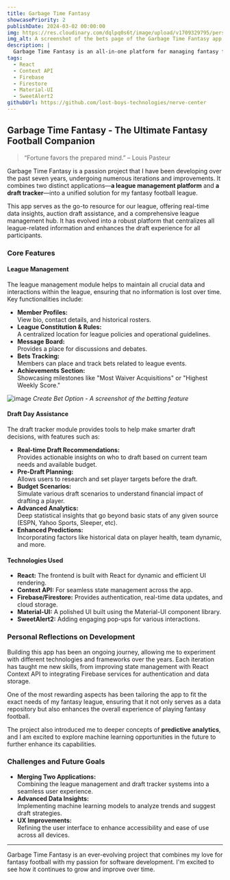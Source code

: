 ```yaml
---
title: Garbage Time Fantasy
showcasePriority: 2
publishDate: 2024-03-02 00:00:00
img: https://res.cloudinary.com/dqlpq0s6t/image/upload/v1709329795/personal_website_v1/portfolio/all_bets_gfsdzt.jpg
img_alt: A screenshot of the bets page of the Garbage Time Fantasy app
description: |
  Garbage Time Fantasy is an all-in-one platform for managing fantasy football leagues, draft day assistance, and league member engagement.
tags:
  - React
  - Context API
  - Firebase
  - Firestore
  - Material-UI
  - SweetAlert2
githubUrl: https://github.com/lost-boys-technologies/nerve-center
---
```


## Garbage Time Fantasy - The Ultimate Fantasy Football Companion

> “Fortune favors the prepared mind.” – Louis Pasteur

Garbage Time Fantasy is a passion project that I have been developing over the past seven years, undergoing numerous iterations and improvements. It combines two distinct applications—**a league management platform** and **a draft tracker**—into a unified solution for my fantasy football league.

This app serves as the go-to resource for our league, offering real-time data insights, auction draft assistance, and a comprehensive league management hub. It has evolved into a robust platform that centralizes all league-related information and enhances the draft experience for all participants.

### Core Features

#### **League Management**
The league management module helps to maintain all crucial data and interactions within the league, ensuring that no information is lost over time. Key functionalities include:

- **Member Profiles:**  
  View bio, contact details, and historical rosters.
- **League Constitution & Rules:**  
  A centralized location for league policies and operational guidelines.
- **Message Board:**  
  Provides a place for discussions and debates.
- **Bets Tracking:**  
  Members can place and track bets related to league events.
- **Achievements Section:**  
  Showcasing milestones like "Most Waiver Acquisitions" or "Highest Weekly Score."

![image](https://res.cloudinary.com/dqlpq0s6t/image/upload/v1709329795/personal_website_v1/portfolio/create_bet_option_heoveu.jpg)
*Create Bet Option - A screenshot of the betting feature*

#### **Draft Day Assistance**
The draft tracker module provides tools to help make smarter draft decisions, with features such as:

- **Real-time Draft Recommendations:**  
  Provides actionable insights on who to draft based on current team needs and available budget.
- **Pre-Draft Planning:**  
  Allows users to research and set player targets before the draft.
- **Budget Scenarios:**  
  Simulate various draft scenarios to understand financial impact of drafting a player.
- **Advanced Analytics:**  
  Deep statistical insights that go beyond basic stats of any given source (ESPN, Yahoo Sports, Sleeper, etc).
- **Enhanced Predictions:**  
  Incorporating factors like historical data on player health, team dynamic, and more.

#### **Technologies Used**

- **React:** The frontend is built with React for dynamic and efficient UI rendering.
- **Context API:** For seamless state management across the app.
- **Firebase/Firestore:** Provides authentication, real-time data updates, and cloud storage.
- **Material-UI:** A polished UI built using the Material-UI component library.
- **SweetAlert2:** Adding engaging pop-ups for various interactions.

### Personal Reflections on Development

Building this app has been an ongoing journey, allowing me to experiment with different technologies and frameworks over the years. Each iteration has taught me new skills, from improving state management with React Context API to integrating Firebase services for authentication and data storage.

One of the most rewarding aspects has been tailoring the app to fit the exact needs of my fantasy league, ensuring that it not only serves as a data repository but also enhances the overall experience of playing fantasy football.

The project also introduced me to deeper concepts of **predictive analytics**, and I am excited to explore machine learning opportunities in the future to further enhance its capabilities.

### Challenges and Future Goals

- **Merging Two Applications:**  
  Combining the league management and draft tracker systems into a seamless user experience.
- **Advanced Data Insights:**  
  Implementing machine learning models to analyze trends and suggest draft strategies.
- **UX Improvements:**  
  Refining the user interface to enhance accessibility and ease of use across all devices.

---

Garbage Time Fantasy is an ever-evolving project that combines my love for fantasy football with my passion for software development. I'm excited to see how it continues to grow and improve over time.
